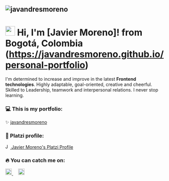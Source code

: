 ![javandresmoreno](https://media-exp1.licdn.com/dms/image/C4D16AQGOBeAD9ZYr7g/profile-displaybackgroundimage-shrink_350_1400/0/1612547147028?e=1620864000&v=beta&t=P0gl7RAoSuZIqA041gPT4XbKgYMWcx_mg021xxUlj44)
---
# <img src="https://media.giphy.com/media/hvRJCLFzcasrR4ia7z/giphy.gif" width="30px"> Hi, I'm [Javier Moreno]! from Bogotá, Colombia (https://javandresmoreno.github.io/personal-portfolio)

I'm determined to increase and improve in the latest **Frontend technologies**. Highly adaptable, goal-oriented, creative and cheerful. Skilled to Leadership, teamwork and interpersonal relations. I never stop learning.

### 💻 This is my portfolio:
✨ [javandresmoreno](https://javandresmoreno.github.io/personal-portfolio)

### 🧑 Platzi profile:
<p align="Left"> 
<a href="https://platzi.com/p/javandresmoreno/">
<img src="https://raw.githubusercontent.com/simple-icons/simple-icons/6f61865e4de3a772c5be475db8c2cb3ef923f082/icons/platzi.svg" alt="Javier Moreno Platzi Profile" height="15" width="15" fill="#98ca3f">
   Javier Moreno's Platzi Profile
</a>
</p>


### 🔥 You can catch me on:
<p align="left">
<a href="https://www.linkedin.com/in/javandresmoreno/">
    <img src="https://www.vectorlogo.zone/logos/linkedin/linkedin-icon.svg" alt="Javier Moreno LinkedIn Profile" height="20" width="20">
</a> &nbsp &nbsp
<a href="https://twitter.com/javandresmoreno">
    <img src="https://www.vectorlogo.zone/logos/twitter/twitter-official.svg" alt="Javier Moreno Twitter Profile" height="20" width="20">
  </a>
</p>
